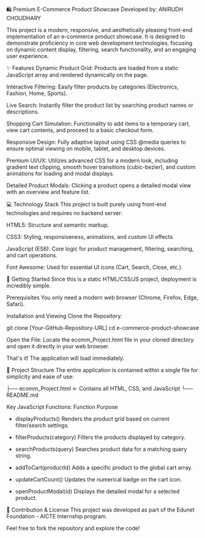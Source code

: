 🛍️ Premium E-Commerce Product Showcase
Developed by: ANIRUDH CHOUDHARY

This project is a modern, responsive, and aesthetically pleasing front-end implementation of an e-commerce product showcase. It is designed to demonstrate proficiency in core web development technologies, focusing on dynamic content display, filtering, search functionality, and an engaging user experience.

✨ Features
Dynamic Product Grid: Products are loaded from a static JavaScript array and rendered dynamically on the page.

Interactive Filtering: Easily filter products by categories (Electronics, Fashion, Home, Sports).

Live Search: Instantly filter the product list by searching product names or descriptions.

Shopping Cart Simulation: Functionality to add items to a temporary cart, view cart contents, and proceed to a basic checkout form.

Responsive Design: Fully adaptive layout using CSS @media queries to ensure optimal viewing on mobile, tablet, and desktop devices.

Premium UI/UX: Utilizes advanced CSS for a modern look, including gradient text clipping, smooth hover transitions (cubic-bezier), and custom animations for loading and modal displays.

Detailed Product Modals: Clicking a product opens a detailed modal view with an overview and feature list.

💻 Technology Stack
This project is built purely using front-end technologies and requires no backend server:

HTML5: Structure and semantic markup.

CSS3: Styling, responsiveness, animations, and custom UI effects.

JavaScript (ES6): Core logic for product management, filtering, searching, and cart operations.

Font Awesome: Used for essential UI icons (Cart, Search, Close, etc.).

🚀 Getting Started
Since this is a static HTML/CSS/JS project, deployment is incredibly simple.

Prerequisites
You only need a modern web browser (Chrome, Firefox, Edge, Safari).

Installation and Viewing
Clone the Repository:

git clone [Your-GitHub-Repository-URL]
cd e-commerce-product-showcase

Open the File:
Locate the ecomm_Project.html file in your cloned directory and open it directly in your web browser.

That's it! The application will load immediately.

📂 Project Structure
The entire application is contained within a single file for simplicity and ease of use:

├── ecomm_Project.html  <- Contains all HTML, CSS, and JavaScript
└── README.md

Key JavaScript Functions:
Function
Purpose

- displayProducts()
Renders the product grid based on current filter/search settings.

- filterProducts(category)
Filters the products displayed by category.

- searchProducts(query)
Searches product data for a matching query string.

- addToCart(productId)
Adds a specific product to the global cart array.

- updateCartCount()
Updates the numerical badge on the cart icon.

- openProductModal(id)
Displays the detailed modal for a selected product.

🤝 Contribution & License
This project was developed as part of the Edunet Foundation - AICTE Internship program.

Feel free to fork the repository and explore the code!
